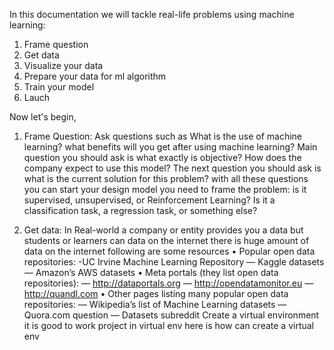 In this documentation we will tackle real-life problems using machine learning:
1. Frame question
2. Get data
3. Visualize your data
4. Prepare your data for ml algorithm
5. Train your model
6. Lauch

Now let's begin,
1. Frame Question: Ask questions such as What is the use of machine learning? what benefits will you get after using machine learning?
   Main question you should ask is what exactly is objective? How does the company expect to use this model?
   The next question you should ask is what is the current solution for this problem?
   with all these questions you can start your design model  you need to frame the problem: is it supervised, unsupervised,
   or Reinforcement Learning? Is it a classification task, a regression task, or something else?

2. Get data: In Real-world a company or entity provides you a data but students or learners can data on the internet there is huge
   amount of data on the internet following are some resources
 • Popular open data repositories:
 -UC Irvine Machine Learning Repository
 — Kaggle datasets
 — Amazon’s AWS datasets
 • Meta portals (they list open data repositories):
 — http://dataportals.org 
 — http://opendatamonitor.eu 
 — http://quandl.com 
 • Other pages listing many popular open data repositories:
 — Wikipedia’s list of Machine Learning datasets
 — Quora.com question
 — Datasets subreddit
Create a virtual environment
it is good to work project in virtual env here is how can create a virtual env
